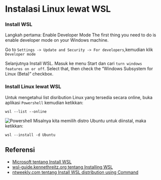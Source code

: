 # Instalasi Linux lewat WSL


### Install WSL
Langkah pertama: Enable Developer Mode
The first thing you need to do is enable developer mode on your Windows machine.

Go to `Settings -> Update and Security -> For developers`,kemudian klik `Developer mode`

Selanjutnya Install WSL. Masuk ke menu Start dan cari `turn windows features on or off`. Select that, then check the “Windows Subsystem for Linux (Beta)” checkbox.

### Install Linux lewat WSL
Untuk mengetahui list disribution Linux yang tersedia secara online, buka aplikasi `Powershell` kemudian ketikkan:
```
wsl --list --online
```
![Powershell](https://www.ntweekly.com/wp-content/uploads/2021/09/image-3-1024x387.png "Powershell")
Misalnya kita memilih distro Ubuntu untuk diinstal, maka ketikkan:
```
wsl --install -d Ubuntu
```

## Referensi
- [Microsoft tentang Install WSL](https://docs.microsoft.com/en-us/windows/wsl/install)
- [wsl-guide.kennethreitz.org tentang Installing WSL](https://wsl-guide.kennethreitz.org/en/latest/installation.html)
- [ntweekly.com tentang Install WSL distribution using Command](https://www.ntweekly.com/2021/09/10/list-available-for-install-wsl-distribution-using-command/)



